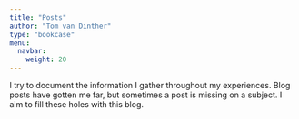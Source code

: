 ```yaml
---
title: "Posts"
author: "Tom van Dinther"
type: "bookcase"
menu:
  navbar:
    weight: 20
---
```


I try to document the information I gather throughout my experiences. Blog posts have gotten me far, but sometimes a post is missing on a subject. I aim to fill these holes with this blog.